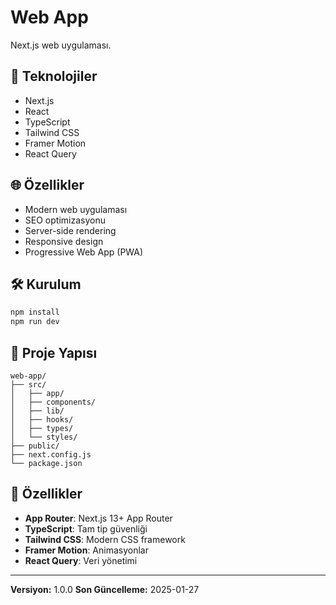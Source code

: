 # Web App

Next.js web uygulaması.

## 🚀 Teknolojiler

- Next.js
- React
- TypeScript
- Tailwind CSS
- Framer Motion
- React Query

## 🌐 Özellikler

- Modern web uygulaması
- SEO optimizasyonu
- Server-side rendering
- Responsive design
- Progressive Web App (PWA)

## 🛠️ Kurulum

```bash
npm install
npm run dev
```

## 📁 Proje Yapısı

```
web-app/
├── src/
│   ├── app/
│   ├── components/
│   ├── lib/
│   ├── hooks/
│   ├── types/
│   └── styles/
├── public/
├── next.config.js
└── package.json
```

## 🔧 Özellikler

- **App Router**: Next.js 13+ App Router
- **TypeScript**: Tam tip güvenliği
- **Tailwind CSS**: Modern CSS framework
- **Framer Motion**: Animasyonlar
- **React Query**: Veri yönetimi

---

**Versiyon:** 1.0.0
**Son Güncelleme:** 2025-01-27
